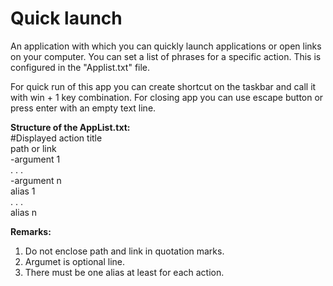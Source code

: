 # Quick launch
An application with which you can quickly launch applications or open links on your computer.
You can set a list of phrases for a specific action. This is configured in the "Applist.txt" file.

For quick run of this app you can create shortcut on the taskbar and call it with win + 1 key combination.
For closing app you can use escape button or press enter with an empty text line.

__Structure of the AppList.txt:__  
#Displayed action title  
path or link  
-argument 1  
. . .  
-argument n  
alias 1    
. . .  
alias n

__Remarks:__
1. Do not enclose path and link in quotation marks.  
2. Argumet is optional  line.  
3. There must be one alias at least for each action.  
